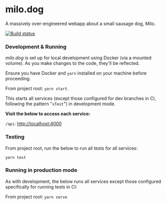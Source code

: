 # milo.dog
A massively over-engineered webapp about a small sausage dog, Milo.

[![Build status](https://badge.buildkite.com/9bd2a6e64f072b66cd0f0997fb75af8033fb781df412812800.svg?branch=master)](https://buildkite.com/milo-dot-dog/milo-dot-dog)


### Development & Running

_milo.dog_ is set up for local development using Docker (via a mounted volume). As you make changes to the code, they'll be reflected.

Ensure you have Docker and `yarn` installed on your machine before proceeding.

From project root: `yarn start`.

This starts all services (except those configured for dev branches in CI, following the pattern "`xTest`") in development mode.

**Visit the below to access each service:**

`/api`: [http://localhost:4000](http://localhost:4000/)

### Testing

From project root, run the below to run all tests for all services:

`yarn test`

### Running in production mode

As with development, the below runs all services except those configured specifically for running tests in CI:

From project root: `yarn serve`
